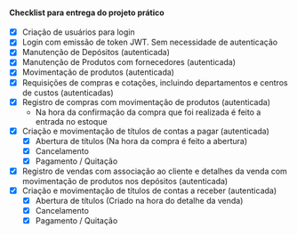 #### Checklist para entrega do projeto prático

- [x] Criação de usuários para login 
- [x] Login com emissão de token JWT. Sem necessidade de autenticação
- [x] Manutenção de Depósitos (autenticada)
- [x] Manutenção de Produtos com fornecedores (autenticada)
- [x] Movimentação de produtos (autenticada)
- [x] Requisições de compras e cotações, incluindo departamentos e centros de custos (autenticadas)
- [x] Registro de compras com movimentação de produtos (autenticada)
  - Na hora da confirmação da compra que foi realizada é feito a entrada no estoque
- [x] Criação e movimentação de títulos de contas a pagar  (autenticada)
  - [x] Abertura de títulos (Na hora da compra é feito a abertura)
  - [x] Cancelamento
  - [x] Pagamento / Quitação
- [x] Registro de vendas com associação ao cliente e detalhes da venda com movimentação de produtos nos depósitos (autenticada)
- [x] Criação e movimentação de títulos de contas a receber (autenticada)
  - [x] Abertura de títulos (Criado na hora do detalhe da venda)
  - [x] Cancelamento
  - [x] Pagamento / Quitação
